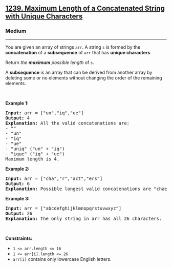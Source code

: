 <h2><a href="https://leetcode.com/problems/maximum-length-of-a-concatenated-string-with-unique-characters/">1239. Maximum Length of a Concatenated String with Unique Characters</a></h2><h3>Medium</h3><hr><div style="user-select: auto;"><p style="user-select: auto;">You are given an array of strings <code style="user-select: auto;">arr</code>. A string <code style="user-select: auto;">s</code> is formed by the <strong style="user-select: auto;">concatenation</strong> of a <strong style="user-select: auto;">subsequence</strong> of <code style="user-select: auto;">arr</code> that has <strong style="user-select: auto;">unique characters</strong>.</p>

<p style="user-select: auto;">Return <em style="user-select: auto;">the <strong style="user-select: auto;">maximum</strong> possible length</em> of <code style="user-select: auto;">s</code>.</p>

<p style="user-select: auto;">A <strong style="user-select: auto;">subsequence</strong> is an array that can be derived from another array by deleting some or no elements without changing the order of the remaining elements.</p>

<p style="user-select: auto;">&nbsp;</p>
<p style="user-select: auto;"><strong class="example" style="user-select: auto;">Example 1:</strong></p>

<pre style="position: relative; user-select: auto;"><strong style="user-select: auto;">Input:</strong> arr = ["un","iq","ue"]
<strong style="user-select: auto;">Output:</strong> 4
<strong style="user-select: auto;">Explanation:</strong> All the valid concatenations are:
- ""
- "un"
- "iq"
- "ue"
- "uniq" ("un" + "iq")
- "ique" ("iq" + "ue")
Maximum length is 4.
<div class="open_grepper_editor" title="Edit &amp; Save To Grepper" style="user-select: auto;"></div></pre>

<p style="user-select: auto;"><strong class="example" style="user-select: auto;">Example 2:</strong></p>

<pre style="position: relative; user-select: auto;"><strong style="user-select: auto;">Input:</strong> arr = ["cha","r","act","ers"]
<strong style="user-select: auto;">Output:</strong> 6
<strong style="user-select: auto;">Explanation:</strong> Possible longest valid concatenations are "chaers" ("cha" + "ers") and "acters" ("act" + "ers").
<div class="open_grepper_editor" title="Edit &amp; Save To Grepper" style="user-select: auto;"></div></pre>

<p style="user-select: auto;"><strong class="example" style="user-select: auto;">Example 3:</strong></p>

<pre style="position: relative; user-select: auto;"><strong style="user-select: auto;">Input:</strong> arr = ["abcdefghijklmnopqrstuvwxyz"]
<strong style="user-select: auto;">Output:</strong> 26
<strong style="user-select: auto;">Explanation:</strong> The only string in arr has all 26 characters.
<div class="open_grepper_editor" title="Edit &amp; Save To Grepper" style="user-select: auto;"></div></pre>

<p style="user-select: auto;">&nbsp;</p>
<p style="user-select: auto;"><strong style="user-select: auto;">Constraints:</strong></p>

<ul style="user-select: auto;">
	<li style="user-select: auto;"><code style="user-select: auto;">1 &lt;= arr.length &lt;= 16</code></li>
	<li style="user-select: auto;"><code style="user-select: auto;">1 &lt;= arr[i].length &lt;= 26</code></li>
	<li style="user-select: auto;"><code style="user-select: auto;">arr[i]</code> contains only lowercase English letters.</li>
</ul>
</div>